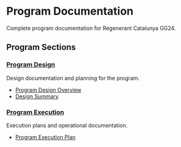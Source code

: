 # Program Documentation

Complete program documentation for Regenerant Catalunya GG24.

## Program Sections

### [Program Design](design/)
Design documentation and planning for the program.

- [Program Design Overview](design/index.md)
- [Design Summary](design/summary.md)

### [Program Execution](execution/)
Execution plans and operational documentation.

- [Program Execution Plan](execution/index.md)

